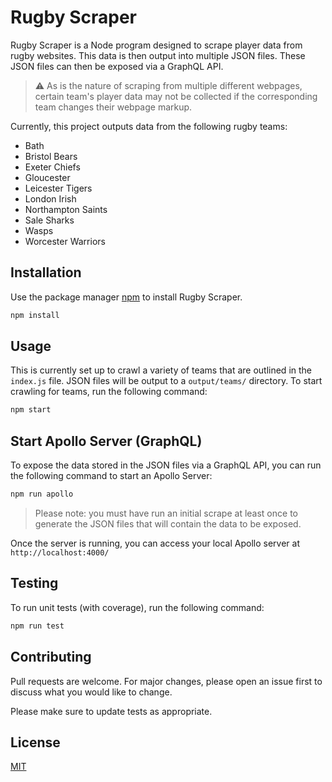 # Rugby Scraper

Rugby Scraper is a Node program designed to scrape player data from rugby websites. This data is then output into multiple JSON files. These JSON files can then be exposed via a GraphQL API.

> :warning: As is the nature of scraping from multiple different webpages, certain team's player data may not be collected if the corresponding team changes their webpage markup.

Currently, this project outputs data from the following rugby teams:

- Bath
- Bristol Bears
- Exeter Chiefs
- Gloucester
- Leicester Tigers
- London Irish
- Northampton Saints
- Sale Sharks
- Wasps
- Worcester Warriors

## Installation

Use the package manager [npm](https://www.npmjs.com/) to install Rugby Scraper.

```bash
npm install
```

## Usage

This is currently set up to crawl a variety of teams that are outlined in the `index.js` file. JSON files will be output to a `output/teams/` directory. To start crawling for teams, run the following command:

```bash
npm start
```

## Start Apollo Server (GraphQL)
To expose the data stored in the JSON files via a GraphQL API, you can run the following command to start an Apollo Server:

```bash
npm run apollo
```

> Please note: you must have run an initial scrape at least once to generate the JSON files that will contain the data to be exposed.

Once the server is running, you can access your local Apollo server at `http://localhost:4000/`

## Testing

To run unit tests (with coverage), run the following command:

```bash
npm run test
```

## Contributing
Pull requests are welcome. For major changes, please open an issue first to discuss what you would like to change.

Please make sure to update tests as appropriate.

## License
[MIT](https://choosealicense.com/licenses/mit/)